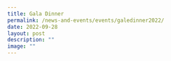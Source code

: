 ```yaml
---
title: Gala Dinner
permalink: /news-and-events/events/galedinner2022/
date: 2022-09-28
layout: post
description: ""
image: ""
---
```

